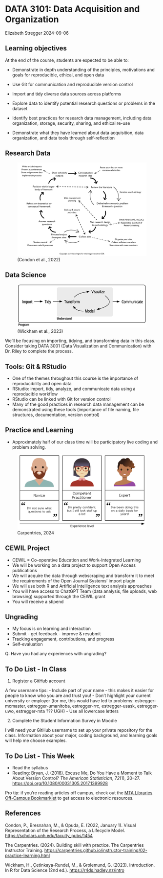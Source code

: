 DATA 3101: Data Acquisition and Organization
================
Elizabeth Stregger
2024-09-06

## Learning objectives

At the end of the course, students are expected to be able to:

- Demonstrate in depth understanding of the principles, motivations and
  goals for reproducible, ethical, and open data

- Use Git for communication and reproducible version control

- Import and tidy diverse data sources across platforms

- Explore data to identify potential research questions or problems in
  the dataset

- Identify best practices for research data management, including data
  organization, storage, security, sharing, and ethical re-use

- Demonstrate what they have learned about data acquisition, data
  organization, and data tools through self-reflection

## Research Data

<figure>
<img src="../images/research_process_condon_2022.jpg"
alt="(Condon et al., 2022)" />
<figcaption aria-hidden="true">(Condon et al., 2022)</figcaption>
</figure>

## Data Science

<figure>
<img src="../images/data_science_schematic_wickham.png"
alt="(Wickham et al., 2023)" />
<figcaption aria-hidden="true">(Wickham et al., 2023)</figcaption>
</figure>

We’ll be focusing on importing, tidying, and transforming data in this
class. Consider taking DATA 3001 (Data Visualization and Communication)
with Dr. Riley to complete the process.

## Tools: Git & RStudio

- One of the themes throughout this course is the importance of
  reproducibility and open data
- RStudio: import, tidy, analyze, and communicate data using a
  reproducible workflow
- RStudio can be linked with Git for version control
- Many of the good practices in research data management can be
  demonstrated using these tools (importance of file naming, file
  structures, documentation, version control)

## Practice and Learning

- Approximately half of our class time will be participatory live coding
  and problem solving.

<figure>
<img src="../images/skill_acquisition_carpentries.png"
alt="Carpentries, 2024" />
<figcaption aria-hidden="true">Carpentries, 2024</figcaption>
</figure>

## CEWIL Project

- CEWIL = Co-operative Education and Work-Integrated Learning
- We will be working on a data project to support Open Access
  publications
- We will acquire the data through webscraping and transform it to meet
  the requirements of the Open Journal Systems’ import plugin
- We will use both R and Artificial Intelligence text analysis
  approaches
- You will have access to ChatGPT Team (data analysis, file uploads, web
  browsing) supported through the CEWIL grant
- You will receive a stipend

## Ungrading

- My focus is on learning and interaction
- Submit - get feedback - improve & resubmit
- Tracking engagement, contributions, and progress
- Self-evaluation

Q: Have you had any experiences with ungrading?

## To Do List - In Class

1.  Register a GitHub account

A few username tips: - Include part of your name - this makes it easier
for people to know who you are and trust you! - Don’t highlight your
current university or employer (for me, this would have led to problems:
estregger-mcmaster, estregger-umanitoba, estregger-rrc, estregger-usask,
estregger-uwo, estregger-mta ??? UGH) - Use all lowercase letters

2.  Complete the Student Information Survey in Moodle

I will need your GitHub username to set up your private repository for
the class. Information about your major, coding background, and learning
goals will help me choose examples.

## To Do List - This Week

- Read the syllabus
- Reading: Bryan, J. (2018). Excuse Me, Do You Have a Moment to Talk
  About Version Control? *The American Statistician*, *72*(1), 20–27.
  <https://doi.org/10.1080/00031305.2017.1399928>

Pro tip: if you’re reading articles off campus, check out the [MTA
Libraries Off-Campus
Bookmarklet](https://libraryguides.mta.ca/research_help/research_tips/how_do_i)
to get access to electronic resources.

## References

Condon, P., Bresnahan, M., & Opuda, E. (2022, January 1). Visual
Representation of the Research Process, a Lifecycle Model.
<https://scholars.unh.edu/faculty_pubs/1454>

The Carpentries. (2024). Building skill with practice. The Carpentries
Instructor Training.
<https://carpentries.github.io/instructor-training/02-practice-learning.html>

Wickham, H., Çetinkaya-Rundel, M., & Grolemund, G. (2023). Introduction.
In R for Data Science (2nd ed.). <https://r4ds.hadley.nz/intro>
